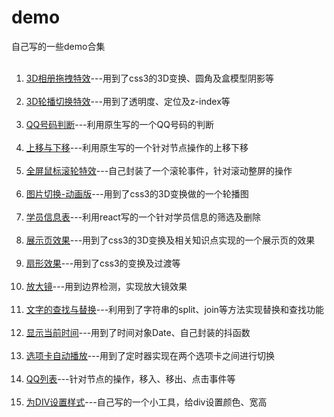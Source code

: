 # demo
自己写的一些demo合集
<ol>
    <li><a target="_blank" href="https://ifecoder.github.io/demo/3D相册拖拽特效/3D相册拖拽特效.html">3D相册拖拽特效</a>---用到了css3的3D变换、圆角及盒模型阴影等</li>
    <li><a target="_blank" href="">3D轮播切换特效</a>---用到了透明度、定位及z-index等</li>
    <li><a target="_blank" href="">QQ号码判断</a>---利用原生写的一个QQ号码的判断</li>
    <li><a target="_blank" href="">上移与下移</a>---利用原生写的一个针对节点操作的上移下移</li>
    <li><a target="_blank" href="">全屏鼠标滚轮特效</a>---自己封装了一个滚轮事件，针对滚动整屏的操作</li>
    <li><a target="_blank" href="">图片切换-动画版</a>---用到了css3的3D变换做的一个轮播图</li>
    <li><a target="_blank" href="">学员信息表</a>---利用react写的一个针对学员信息的筛选及删除</li>
    <li><a target="_blank" href="">展示页效果</a>---用到了css3的3D变换及相关知识点实现的一个展示页的效果</li>
    <li><a target="_blank" href="">扇形效果</a>---用到了css3的变换及过渡等</li>
    <li><a target="_blank" href="">放大镜</a>---用到边界检测，实现放大镜效果</li>
    <li><a target="_blank" href="">文字的查找与替换</a>---利用到了字符串的split、join等方法实现替换和查找功能</li>
    <li><a target="_blank" href="">显示当前时间</a>---用到了时间对象Date、自己封装的抖函数</li>
    <li><a target="_blank" href="">选项卡自动播放</a>---用到了定时器实现在两个选项卡之间进行切换</li>
    <li><a target="_blank" href="">QQ列表</a>---针对节点的操作，移入、移出、点击事件等</li>
    <li><a target="_blank" href="">为DIV设置样式</a>---自己写的一个小工具，给div设置颜色、宽高</li> 
</ol>
